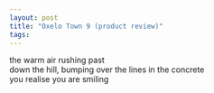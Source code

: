 ```yaml
---
layout: post
title: "Oxelo Town 9 (product review)"
tags:
---
```


the warm air rushing past  
down the hill, bumping over the lines in the concrete  
you realise you are smiling